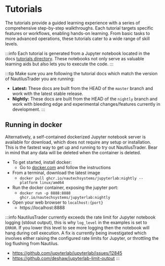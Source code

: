 # Tutorials

The tutorials provide a guided learning experience with a series of comprehensive step-by-step walkthroughs.
Each tutorial targets specific features or workflows, enabling hands-on learning.
From basic tasks to more advanced operations, these tutorials cater to a wide range of skill levels.

:::info
Each tutorial is generated from a Jupyter notebook located in the docs [tutorials directory](https://github.com/nautechsystems/nautilus_trader/tree/develop/docs/tutorials).
These notebooks not only serve as valuable learning aids but also lets you to execute the code.
:::

:::tip
Make sure you are following the tutorial docs which match the version of NautilusTrader you are running:
- **Latest:** These docs are built from the HEAD of the `master` branch and work with the latest stable release.
- **Nightly:** These docs are built from the HEAD of the `nightly` branch and work with bleeding edge and experimental changes/features currently in development.
:::

## Running in docker
Alternatively, a self-contained dockerized Jupyter notebook server is available for download, which does not require any setup or
installation. This is the fastest way to get up and running to try out NautilusTrader. Bear in mind that any data will be 
deleted when the container is deleted.

- To get started, install docker:
  - Go to [docker.com](https://docs.docker.com/get-docker/) and follow the instructions 
- From a terminal, download the latest image
  - `docker pull ghcr.io/nautechsystems/jupyterlab:nightly --platform linux/amd64`
- Run the docker container, exposing the jupyter port: 
  - `docker run -p 8888:8888 ghcr.io/nautechsystems/jupyterlab:nightly`
- Open your web browser to `localhost:{port}`
  - https://localhost:8888
 
:::info
NautilusTrader currently exceeds the rate limit for Jupyter notebook logging (stdout output),
this is why `log_level` in the examples is set to `ERROR`. If you lower this level to see
more logging then the notebook will hang during cell execution. A fix is currently
being investigated which involves either raising the configured rate limits for
Jupyter, or throttling the log flushing from Nautilus.

- https://github.com/jupyterlab/jupyterlab/issues/12845
- https://github.com/deshaw/jupyterlab-limit-output
:::
